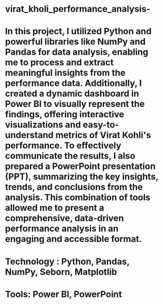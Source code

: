 # virat_kholi_performance_analysis-

# In this project, I utilized Python and powerful libraries like NumPy and Pandas for data analysis, enabling me to process and extract meaningful insights from the performance data. Additionally, I created a dynamic dashboard in Power BI to visually represent the findings, offering interactive visualizations and easy-to-understand metrics of Virat Kohli's performance. To effectively communicate the results, I also prepared a PowerPoint presentation (PPT), summarizing the key insights, trends, and conclusions from the analysis. This combination of tools allowed me to present a comprehensive, data-driven performance analysis in an engaging and accessible format.

# Technology : Python, Pandas, NumPy, Seborn, Matplotlib
# Tools: Power BI, PowerPoint
